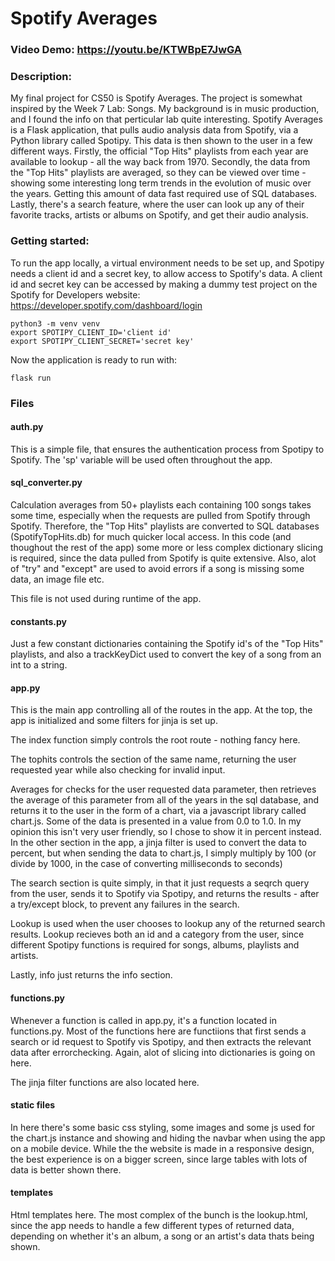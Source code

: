 # Spotify Averages
### Video Demo:  <https://youtu.be/KTWBpE7JwGA>
### Description:
My final project for CS50 is Spotify Averages.
The project is somewhat inspired by the Week 7 Lab: Songs. My background is in music production, and I found the info on that perticular lab quite interesting.
Spotify Averages is a Flask application, that pulls audio analysis data from Spotify, via a Python library called Spotipy. This data is then shown to the user in a few different ways.
Firstly, the official "Top Hits" playlists from each year are available to lookup - all the way back from 1970. Secondly, the data from the "Top Hits" playlists are averaged, so they can be viewed over time - showing some interesting long term trends in the evolution of music over the years. Getting this amount of data fast required use of SQL databases.
Lastly, there's a search feature, where the user can look up any of their favorite tracks, artists or albums on Spotify, and get their audio analysis.

### Getting started:
To run the app locally, a virtual environment needs to be set up, and Spotipy needs a client id and a secret key, to allow access to Spotify's data. A client id and secret key can be accessed by making a dummy test project on the Spotify for Developers website: <https://developer.spotify.com/dashboard/login> 

```
python3 -m venv venv
export SPOTIPY_CLIENT_ID='client id'
export SPOTIPY_CLIENT_SECRET='secret key'
```

Now the application is ready to run with:
```
flask run
```

### Files
#### auth.py
This is a simple file, that ensures the authentication process from Spotipy to Spotify.
The 'sp' variable will be used often throughout the app.

#### sql_converter.py
Calculation averages from 50+ playlists each containing 100 songs takes some time, especially when the requests are pulled from Spotify through Spotify. Therefore, the "Top Hits" playlists are converted to SQL databases (SpotifyTopHits.db) for much quicker local access.
In this code (and thoughout the rest of the app) some more or less complex dictionary slicing is required, since the data pulled from Spotify is quite extensive.
Also, alot of "try" and "except" are used to avoid errors if a song is missing some data, an image file etc.

This file is not used during runtime of the app.

#### constants.py
Just a few constant dictionaries containing the Spotify id's of the "Top Hits" playlists, and also a trackKeyDict used to convert the key of a song from an int to a string.

#### app.py
This is the main app controlling all of the routes in the app.
At the top, the app is initialized and some filters for jinja is set up.

The index function simply controls the root route - nothing fancy here.

The tophits controls the section of the same name, returning the user requested year while also checking for invalid input.

Averages for checks for the user requested data parameter, then retrieves the average of this parameter from all of the years in the sql database, and returns it to the user in the form of a chart, via a javascript library called chart.js. 
Some of the data is presented in a value from 0.0 to 1.0. In my opinion this isn't very user friendly, so I chose to show it in percent instead. 
In the other section in the app, a jinja filter is used to convert the data to percent, but when sending the data to chart.js, I simply multiply by 100 (or divide by 1000, in the case of converting milliseconds to seconds)

The search section is quite simply, in that it just requests a seqrch query from the user, sends it to Spotify via Spotipy, and returns the results - after a try/except block, to prevent any failures in the search.

Lookup is used when the user chooses to lookup any of the returned search results. Lookup recieves both an id and a category from the user, since different Spotipy functions is required for songs, albums, playlists and artists.

Lastly, info just returns the info section.

#### functions.py
Whenever a function is called in app.py, it's a function located in functions.py. Most of the functions here are functiions that first sends a search or id request to Spotify vis Spotipy, and then extracts the relevant data after errorchecking. Again, alot of slicing into dictionaries is going on here.

The jinja filter functions are also located here.

#### static files
In here there's some basic css styling, some images and some js used for the chart.js instance and showing and hiding the navbar when using the app on a mobile device.
While the the website is made in a responsive design, the best experience is on a bigger screen, since large tables with lots of data is better shown there.

#### templates
Html templates here. The most complex of the bunch is the lookup.html, since the app needs to handle a few different types of returned data, depending on whether it's an album, a song or an artist's data thats being shown.